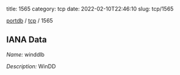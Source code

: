 title: 1565
category: tcp
date: 2022-02-10T22:46:10
slug: tcp/1565

[portdb](/) / [tcp](/category/tcp.html) / 1565


## IANA Data

_Name:_ winddlb

_Description:_ WinDD

